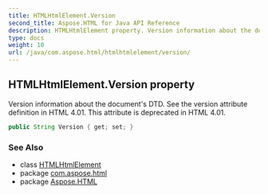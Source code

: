 ```yaml
---
title: HTMLHtmlElement.Version
second_title: Aspose.HTML for Java API Reference
description: HTMLHtmlElement property. Version information about the documents DTD. See the version attribute definition in HTML 4.01. This attribute is deprecated in HTML 4.01
type: docs
weight: 10
url: /java/com.aspose.html/htmlhtmlelement/version/
---
```

## HTMLHtmlElement.Version property

Version information about the document's DTD. See the version attribute definition in HTML 4.01. This attribute is deprecated in HTML 4.01.

```java
public String Version { get; set; }
```

### See Also

* class [HTMLHtmlElement](../)
* package [com.aspose.html](../../htmlhtmlelement/)
* package [Aspose.HTML](../../../)
